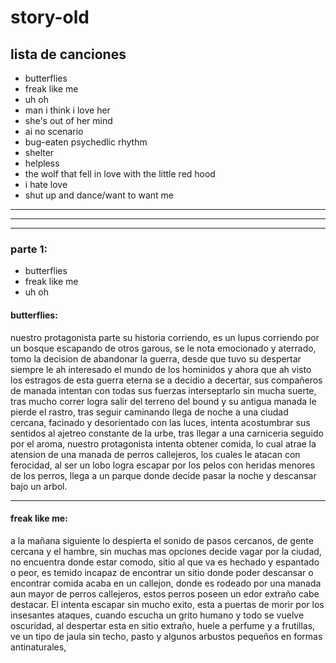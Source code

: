 # story-old


## lista de canciones 
- butterflies
- freak like me 
- uh oh 
- man i think i love her 
- she's out of her mind 
- ai no scenario 
- bug-eaten psychedlic rhythm
- shelter
- helpless 
- the wolf that fell in love with the little red hood
- i hate love 
- shut up and dance/want to want me 

---
***
---
### parte 1: 
- butterflies
- freak like me 
- uh oh 

#### butterflies:
nuestro protagonista parte su historia corriendo, es un lupus corriendo por un bosque escapando de otros garous, se le nota emocionado y aterrado, tomo la decision de abandonar la guerra, desde que tuvo su despertar siempre le ah interesado el mundo de los hominidos y ahora que ah visto los estragos de esta guerra eterna se a decidio a decertar, sus compañeros de manada intentan con todas sus fuerzas interseptarlo sin mucha suerte, tras mucho correr logra salir del terreno del bound y su antigua manada le pierde el rastro, tras seguir caminando llega de noche a una ciudad cercana, facinado y desorientado con las luces, intenta acostumbrar sus sentidos al ajetreo constante de la urbe, tras llegar a una carniceria seguido por el aroma, nuestro protagonista intenta obtener comida, lo cual atrae la atension de una manada de perros callejeros, los cuales le atacan con ferocidad, al ser un lobo logra escapar por los pelos con heridas menores de los perros, llega a un parque donde decide pasar la noche y descansar bajo un arbol.
***
#### freak like me: 
a la mañana siguiente lo despierta el sonido de pasos cercanos, de gente cercana y el hambre, sin muchas mas opciones decide vagar por la ciudad, no encuentra donde estar comodo, sitio al que va es hechado y espantado o peor, es temido incapaz de encontrar un sitio donde poder descansar o encontrar comida acaba en un callejon, donde es rodeado por una manada aun mayor de perros callejeros, estos perros poseen un edor extraño cabe destacar. El intenta escapar sin mucho exito,  esta a puertas de morir por los insesantes ataques, cuando escucha un grito humano y todo se vuelve oscuridad, al despertar esta en sitio extraño, huele a perfume y a frutillas, ve un tipo de jaula sin techo, pasto y algunos arbustos pequeños en formas antinaturales, 


